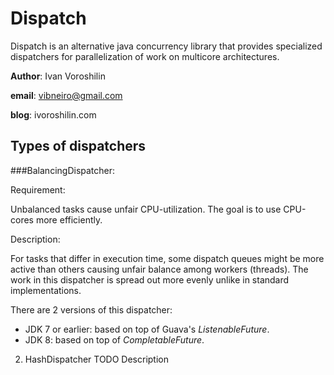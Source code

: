 # Dispatch
Dispatch is an alternative java concurrency library that provides specialized dispatchers for parallelization of work on multicore architectures. 


**Author**: Ivan Voroshilin

**email**: vibneiro@gmail.com

**blog**: ivoroshilin.com

## Types of dispatchers

###BalancingDispatcher:

Requirement: 

Unbalanced tasks cause unfair CPU-utilization. The goal is to use CPU-cores more efficiently.

Description:

For tasks that differ in execution time, some dispatch queues might be more active than others causing unfair balance among workers (threads). The work in this dispatcher is spread out more evenly unlike in standard implementations.

There are 2 versions of this dispatcher:
 - JDK 7 or earlier: based on top of Guava's *ListenableFuture*.
 - JDK 8: based on top of *CompletableFuture*.

2. HashDispatcher
TODO Description
